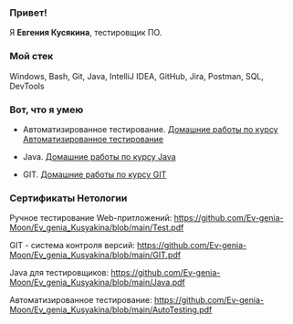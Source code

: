 ### Привет!
Я <b>Евгения Кусякина</b>, тестировщик ПО.

### Мой стек
Windows, Bash, Git, Java, IntelliJ IDEA, GitHub, Jira, Postman, SQL, DevTools

### Вот, что я умею
- Автоматизированное тестирование. [Домашние работы по курсу Автоматизированное тестирование](https://github.com/Ev-genia-Moon/AutoTesting/tree/main)
  
- Java. [Домашние работы по курсу Java](https://github.com/Ev-genia-Moon/JAVA/tree/main)

- GIT. [Домашние работы по курсу GIT](https://github.com/Ev-genia-Moon/GIT)

### Сертификаты Нетологии

Ручное тестирование Web-притложений: https://github.com/Ev-genia-Moon/Ev_genia_Kusyakina/blob/main/Test.pdf

GIT - система контроля версий: https://github.com/Ev-genia-Moon/Ev_genia_Kusyakina/blob/main/GIT.pdf

Java для тестировщиков: https://github.com/Ev-genia-Moon/Ev_genia_Kusyakina/blob/main/Java.pdf

Автоматизированное тестирование: https://github.com/Ev-genia-Moon/Ev_genia_Kusyakina/blob/main/AutoTesting.pdf

